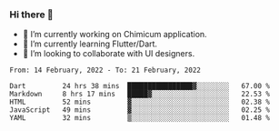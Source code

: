 ### Hi there 👋

<!--
**devcat37/devcat37** is a ✨ _special_ ✨ repository because its `README.md` (this file) appears on your GitHub profile.-->


- 🔭 I’m currently working on Chimicum application.
- 🌱 I’m currently learning Flutter/Dart.
- 👯 I’m looking to collaborate with UI designers.
<!-- - 🤔 I’m looking for help with ... -->

<!--START_SECTION:waka-->
```text
From: 14 February, 2022 - To: 21 February, 2022

Dart         24 hrs 38 mins  ████████████████▓░░░░░░░░   67.00 % 
Markdown     8 hrs 17 mins   █████▓░░░░░░░░░░░░░░░░░░░   22.53 % 
HTML         52 mins         ▓░░░░░░░░░░░░░░░░░░░░░░░░   02.38 % 
JavaScript   49 mins         ▓░░░░░░░░░░░░░░░░░░░░░░░░   02.25 % 
YAML         32 mins         ▒░░░░░░░░░░░░░░░░░░░░░░░░   01.48 % 
```
<!--END_SECTION:waka-->
